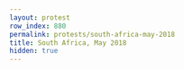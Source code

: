 ```yaml
---
layout: protest
row_index: 880
permalink: protests/south-africa-may-2018
title: South Africa, May 2018
hidden: true
---
```

